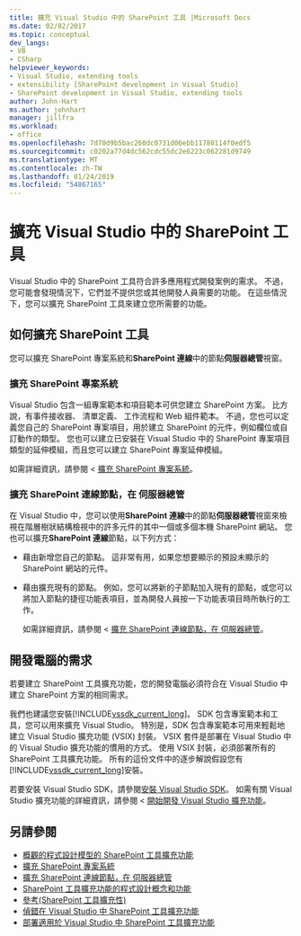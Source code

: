 ```yaml
---
title: 擴充 Visual Studio 中的 SharePoint 工具 |Microsoft Docs
ms.date: 02/02/2017
ms.topic: conceptual
dev_langs:
- VB
- CSharp
helpviewer_keywords:
- Visual Studio, extending tools
- extensibility [SharePoint development in Visual Studio]
- SharePoint development in Visual Studio, extending tools
author: John-Hart
ms.author: johnhart
manager: jillfra
ms.workload:
- office
ms.openlocfilehash: 7d70d9b5bac260dc0731d06ebb11780114f0edf5
ms.sourcegitcommit: c0202a77d4dc562cdc55dc2e6223c062281d9749
ms.translationtype: MT
ms.contentlocale: zh-TW
ms.lasthandoff: 01/24/2019
ms.locfileid: "54867165"
---
```

# <a name="extend-the-sharepoint-tools-in-visual-studio"></a>擴充 Visual Studio 中的 SharePoint 工具
  Visual Studio 中的 SharePoint 工具符合許多應用程式開發案例的需求。 不過，您可能會發現情況下，它們並不提供您或其他開發人員需要的功能。 在這些情況下，您可以擴充 SharePoint 工具來建立您所需要的功能。

## <a name="how-to-extend-the-sharepoint-tools"></a>如何擴充 SharePoint 工具
 您可以擴充 SharePoint 專案系統和**SharePoint 連線**中的節點**伺服器總管**視窗。

### <a name="extend-the-sharepoint-project-system"></a>擴充 SharePoint 專案系統
 Visual Studio 包含一組專案範本和項目範本可供您建立 SharePoint 方案。 比方說，有事件接收器、 清單定義、 工作流程和 Web 組件範本。 不過，您也可以定義您自己的 SharePoint 專案項目，用於建立 SharePoint 的元件，例如欄位或自訂動作的類型。 您也可以建立已安裝在 Visual Studio 中的 SharePoint 專案項目類型的延伸模組，而且您可以建立 SharePoint 專案延伸模組。

 如需詳細資訊，請參閱 <<c0> [ 擴充 SharePoint 專案系統](../sharepoint/extending-the-sharepoint-project-system.md)。

### <a name="extend-the-sharepoint-connections-node-in-server-explorer"></a>擴充 SharePoint 連線節點，在 伺服器總管
 在 Visual Studio 中，您可以使用**SharePoint 連線**中的節點**伺服器總管**視窗來檢視在階層樹狀結構檢視中的許多元件的其中一個或多個本機 SharePoint 網站。 您也可以擴充**SharePoint 連線**節點，以下列方式：

- 藉由新增您自己的節點。 這非常有用，如果您想要顯示的預設未顯示的 SharePoint 網站的元件。

- 藉由擴充現有的節點。 例如，您可以將新的子節點加入現有的節點，或您可以將加入節點的捷徑功能表項目，並為開發人員按一下功能表項目時所執行的工作。

  如需詳細資訊，請參閱 <<c0> [ 擴充 SharePoint 連線節點，在 伺服器總管](../sharepoint/extending-the-sharepoint-connections-node-in-server-explorer.md)。

## <a name="development-computer-requirements"></a>開發電腦的需求
 若要建立 SharePoint 工具擴充功能，您的開發電腦必須符合在 Visual Studio 中建立 SharePoint 方案的相同需求。

 我們也建議您安裝[!INCLUDE[vssdk_current_long](../sharepoint/includes/vssdk-current-long-md.md)]。 SDK 包含專案範本和工具，您可以用來擴充 Visual Studio。 特別是，SDK 包含專案範本可用來輕鬆地建立 Visual Studio 擴充功能 (VSIX) 封裝。 VSIX 套件是部署在 Visual Studio 中的 Visual Studio 擴充功能的慣用的方式。 使用 VSIX 封裝，必須部署所有的 SharePoint 工具擴充功能。 所有的這份文件中的逐步解說假設您有[!INCLUDE[vssdk_current_long](../sharepoint/includes/vssdk-current-long-md.md)]安裝。

 若要安裝 Visual Studio SDK，請參閱[安裝 Visual Studio SDK](../extensibility/installing-the-visual-studio-sdk.md)。 如需有關 Visual Studio 擴充功能的詳細資訊，請參閱 <<c0> [ 開始開發 Visual Studio 擴充功能](../extensibility/starting-to-develop-visual-studio-extensions.md)。

## <a name="see-also"></a>另請參閱

- [概觀的程式設計模型的 SharePoint 工具擴充功能](../sharepoint/overview-of-the-programming-model-of-sharepoint-tools-extensions.md)
- [擴充 SharePoint 專案系統](../sharepoint/extending-the-sharepoint-project-system.md)
- [擴充 SharePoint 連線節點，在 伺服器總管](../sharepoint/extending-the-sharepoint-connections-node-in-server-explorer.md)
- [SharePoint 工具擴充功能的程式設計概念和功能](../sharepoint/programming-concepts-and-features-for-sharepoint-tools-extensions.md)
- [參考&#40;SharePoint 工具擴充性&#41;](../sharepoint/reference-sharepoint-tools-extensibility.md)
- [偵錯在 Visual Studio 中 SharePoint 工具擴充功能](../sharepoint/debugging-extensions-for-the-sharepoint-tools-in-visual-studio.md)
- [部署適用於 Visual Studio 中 SharePoint 工具擴充功能](../sharepoint/deploying-extensions-for-the-sharepoint-tools-in-visual-studio.md)
